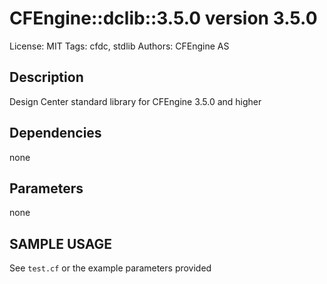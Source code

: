 # CFEngine::dclib::3.5.0 version 3.5.0

License: MIT
Tags: cfdc, stdlib
Authors: CFEngine AS

## Description
Design Center standard library for CFEngine 3.5.0 and higher

## Dependencies
none

## Parameters
none

## SAMPLE USAGE
See `test.cf` or the example parameters provided

